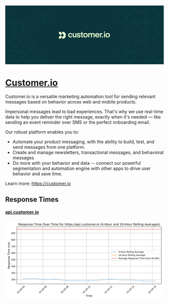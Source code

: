 [![Visit Customer.io](imagePreview.png)](https://customer.io)

# [Customer.io](https://customer.io)

Customer.io is a versatile marketing automation tool for sending relevant messages based on behavior across web and mobile products.

Impersonal messages lead to bad experiences. That's why we use real-time data to help you deliver the right message, exactly when it's needed — like sending an event reminder over SMS or the perfect onboarding email.

Our robust platform enables you to:
- Automate your product messaging, with the ability to build, test, and send messages from one platform.
- Create and manage newsletters, transactional messages, and behavioral messages
- Do more with your behavior and data -- connect our powerful segmentation and automation engine with other apps to drive user behavior and save time.

Learn more: https://customer.io

## Response Times

#### [api.customer.io](https://api.customer.io)

![api.customer.io](response-time-charts/6170692e637573746f6d65722e696f.svg)
